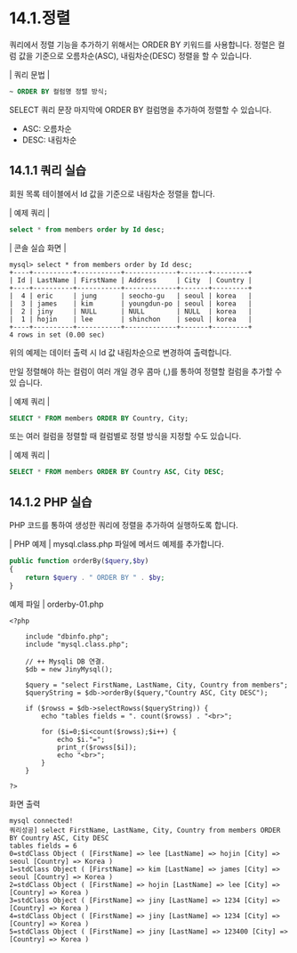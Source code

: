 # 14.1.정렬 
쿼리에서 정렬 기능을 추가하기 위해서는 ORDER BY 키워드를 사용합니다. 정렬은 컬 럼 값을 기준으로 오름차순(ASC), 내림차순(DESC) 정렬을 할 수 있습니다.  

| 쿼리 문법 | 
```sql
~ ORDER BY 컬럼명 정렬 방식; 
```

SELECT 쿼리 문장 마지막에 ORDER BY 컬럼명을 추가하여 정렬할 수 있습니다.  

* ASC: 오름차순 
* DESC: 내림차순 

## 14.1.1 쿼리 실습 
회원 목록 테이블에서 Id 값을 기준으로 내림차순 정렬을 합니다.  

| 예제 쿼리 | 
```sql
select * from members order by Id desc; 
```

| 콘솔 실습 화면 | 
```
mysql> select * from members order by Id desc;
+----+----------+-----------+-------------+-------+---------+
| Id | LastName | FirstName | Address     | City  | Country |
+----+----------+-----------+-------------+-------+---------+
|  4 | eric     | jung      | seocho-gu   | seoul | korea   |
|  3 | james    | kim       | youngdun-po | seoul | korea   |
|  2 | jiny     | NULL      | NULL        | NULL  | korea   |
|  1 | hojin    | lee       | shinchon    | seoul | korea   |
+----+----------+-----------+-------------+-------+---------+
4 rows in set (0.00 sec)

```

위의 예제는 데이터 출력 시 Id 값 내림차순으로 변경하여 출력합니다.  

만일 정렬해야 하는 컬럼이 여러 개일 경우 콤마 (,)를 통하여 정렬할 컬럼을 추가할 수 있 습니다.  

| 예제 쿼리 | 
```sql
SELECT * FROM members ORDER BY Country, City; 
```

또는 여러 컬럼을 정렬할 때 컬럼별로 정렬 방식을 지정할 수도 있습니다.  

| 예제 쿼리 | 
```sql
SELECT * FROM members ORDER BY Country ASC, City DESC; 
```

## 14.1.2 PHP 실습 
PHP 코드를 통하여 생성한 쿼리에 정렬을 추가하여 실행하도록 합니다.  

| PHP 예제 | 
mysql.class.php 파일에 메서드 예제를 추가합니다. 
```php
public function orderBy($query,$by)
{
    return $query . " ORDER BY " . $by;
}

```

예제 파일 | orderby-01.php 
```
<?php

	include "dbinfo.php";
	include "mysql.class.php";
 
	// ++ Mysqli DB 연결.
	$db = new JinyMysql();

	$query = "select FirstName, LastName, City, Country from members";
	$queryString = $db->orderBy($query,"Country ASC, City DESC");

	if ($rowss = $db->selectRowss($queryString)) {
		echo "tables fields = ". count($rowss) . "<br>";
 
		for ($i=0;$i<count($rowss);$i++) {
			echo $i."=";            
			print_r($rowss[$i]);
			echo "<br>";
		}
	}

?>

```

화면 출력 
```
mysql connected!
쿼리성공] select FirstName, LastName, City, Country from members ORDER BY Country ASC, City DESC
tables fields = 6
0=stdClass Object ( [FirstName] => lee [LastName] => hojin [City] => seoul [Country] => Korea ) 
1=stdClass Object ( [FirstName] => kim [LastName] => james [City] => seoul [Country] => Korea ) 
2=stdClass Object ( [FirstName] => hojin [LastName] => lee [City] => [Country] => Korea ) 
3=stdClass Object ( [FirstName] => jiny [LastName] => 1234 [City] => [Country] => Korea ) 
4=stdClass Object ( [FirstName] => jiny [LastName] => 1234 [City] => [Country] => Korea ) 
5=stdClass Object ( [FirstName] => jiny [LastName] => 123400 [City] => [Country] => Korea ) 

```